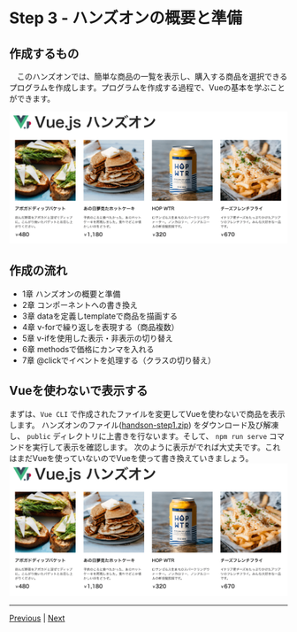 # Step 3 - ハンズオンの概要と準備

## 作成するもの
　このハンズオンでは、簡単な商品の一覧を表示し、購入する商品を選択できるプログラムを作成します。プログラムを作成する過程で、Vueの基本を学ぶことができます。

   ![vue-app](images/sample.png)

## 作成の流れ
- 1章 ハンズオンの概要と準備
- 2章 コンポーネントへの書き換え
- 3章 dataを定義しtemplateで商品を描画する
- 4章 v-forで繰り返しを表現する（商品複数）
- 5章 v-ifを使用した表示・非表示の切り替え
- 6章 methodsで価格にカンマを入れる
- 7章 @clickでイベントを処理する（クラスの切り替え）

## Vueを使わないで表示する
 まずは、`Vue CLI` で作成されたファイルを変更してVueを使わないで商品を表示します。
 ハンズオンのファイル([handson-step1.zip](https://example.com/step1.zip "step1.zip")) をダウンロード及び解凍し、
  `public` ディレクトリに上書きを行ないます。そして、 `npm run serve` コマンドを実行して表示を確認します。
 次のように表示がでれば大丈夫です。これはまだVueを使っていないのでVueを使って書き換えていきましょう。
![vue-app](images/sample.png)

---

[Previous](step02.md) | [Next](step04.md)

